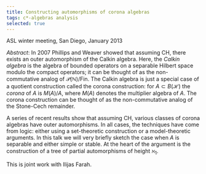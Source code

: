 ```yaml
---
title: Constructing automorphisms of corona algebras
tags: c*-algebras analysis
selected: true
---
```


ASL winter meeting, San Diego, January 2013<!--more-->

*Abstract*: In 2007 Phillips and Weaver showed that assuming CH, there exists an outer automorphism of the Calkin algebra.  Here, the *Calkin algebra* is the algebra of bounded operators on a separable Hilbert space modulo the compact operators; it can be thought of as the non-commutative analog of $\mathcal P(\mathbb N)/\mathrm{Fin}$.  The Calkin algebra is just a special case of a quotient construction called the corona construction: for $A\subset B(\mathcal H)$ the *corona* of $A$ is $M(A)/A$, where $M(A)$ denotes the multiplier algebra of $A$.  The corona construction can be thought of as the non-commutative analog of the Stone-Cech remainder.

A series of recent results show that assuming CH, various classes of corona algebras have outer automorphisms.  In all cases, the techniques have come from logic: either using a set-theoretic construction or a model-theoretic arguments.  In this talk we will very briefly sketch the case when $A$ is separable and either simple or stable.  At the heart of the argument is the construction of a tree of partial automorphisms of height $\aleph_1$.

This is joint work with Ilijas Farah.
